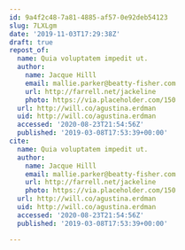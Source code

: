 ```yaml
---
id: 9a4f2c48-7a81-4885-af57-0e92deb54123
slug: 7LXLgm
date: '2019-11-03T17:29:38Z'
draft: true
repost_of:
  name: Quia voluptatem impedit ut.
  author:
    name: Jacque Hilll
    email: mallie.parker@beatty-fisher.com
    url: http://farrell.net/jackeline
    photo: https://via.placeholder.com/150
  url: http://will.co/agustina.erdman
  uid: http://will.co/agustina.erdman
  accessed: '2020-08-23T21:54:56Z'
  published: '2019-03-08T17:53:39+00:00'
cite:
  name: Quia voluptatem impedit ut.
  author:
    name: Jacque Hilll
    email: mallie.parker@beatty-fisher.com
    url: http://farrell.net/jackeline
    photo: https://via.placeholder.com/150
  url: http://will.co/agustina.erdman
  uid: http://will.co/agustina.erdman
  accessed: '2020-08-23T21:54:56Z'
  published: '2019-03-08T17:53:39+00:00'

---
```



